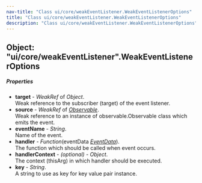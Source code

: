 ```yaml
---
nav-title: "Class ui/core/weakEventListener.WeakEventListenerOptions"
title: "Class ui/core/weakEventListener.WeakEventListenerOptions"
description: "Class ui/core/weakEventListener.WeakEventListenerOptions"
---
```

## Object: "ui/core/weakEventListener".WeakEventListenerOptions

##### Properties
 - **target** - _WeakRef_ of _Object_.    
  Weak reference to the subscriber (target) of the event listener.
 - **source** - _WeakRef_ of [_Observable_](../../../data/observable/Observable.md).    
  Weak reference to an instance of observable.Observable class which emits the event.
 - **eventName** - _String_.    
  Name of the event.
 - **handler** - _Function_(eventData [_EventData_](../../../data/observable/EventData.md)).    
  The function which should be called when event occurs.
 - **handlerContext** - _(optional)_ - _Object_.    
  The context (thisArg) in which handler should be executed.
 - **key** - _String_.    
  A string to use as key for key value pair instance.